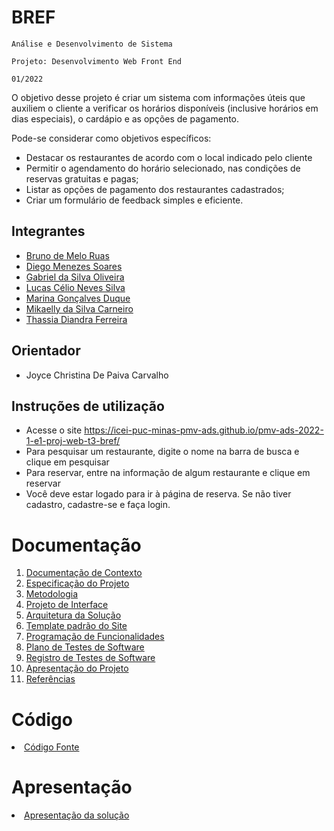 # BREF

`Análise e Desenvolvimento de Sistema`

`Projeto: Desenvolvimento Web Front End`

`01/2022`

O objetivo desse projeto é criar um sistema com informações úteis que auxiliem o cliente a verificar os horários disponíveis (inclusive horários em dias especiais), o cardápio e as opções de pagamento.  

Pode-se considerar como objetivos específicos:
 - Destacar os restaurantes de acordo com o local indicado pelo cliente
 - Permitir o agendamento do horário selecionado, nas condições de reservas gratuitas e pagas; 
 - Listar as opções de pagamento dos restaurantes cadastrados;   
 - Criar um formulário de feedback simples e eficiente. 

## Integrantes

* [Bruno de Melo Ruas](https://www.linkedin.com/in/brunoruas2/)
* [Diego Menezes Soares](https://www.linkedin.com/in/diego-soares-1913451b7)
* [Gabriel da Silva Oliveira](https://www.linkedin.com/in/gsogabriel/)
* [Lucas Célio Neves Silva](https://www.linkedin.com/in/lucascns/)
* [Marina Gonçalves Duque](https://www.linkedin.com/in/marina-duque-1b2ab6156)
* [Mikaelly da Silva Carneiro](https://www.linkedin.com/in/MikaellyCarneiro)
* [Thassia Diandra Ferreira](https://www.linkedin.com/in/thassiaferr)

## Orientador

* Joyce Christina De Paiva Carvalho

## Instruções de utilização

* Acesse o site https://icei-puc-minas-pmv-ads.github.io/pmv-ads-2022-1-e1-proj-web-t3-bref/
* Para pesquisar um restaurante, digite o nome na barra de busca e clique em pesquisar
* Para reservar, entre na informação de algum restaurante e clique em reservar
* Você deve estar logado para ir à página de reserva. Se não tiver cadastro, cadastre-se e faça login. 

# Documentação

<ol>
<li><a href="docs/01-Documentação de Contexto.md"> Documentação de Contexto</a></li>
<li><a href="docs/02-Especificação do Projeto.md"> Especificação do Projeto</a></li>
<li><a href="docs/03-Metodologia.md"> Metodologia</a></li>
<li><a href="docs/04-Projeto de Interface.md"> Projeto de Interface</a></li>
<li><a href="docs/05-Arquitetura da Solução.md"> Arquitetura da Solução</a></li>
<li><a href="docs/06-Template padrão do Site.md"> Template padrão do Site</a></li>
<li><a href="docs/07-Programação de Funcionalidades.md"> Programação de Funcionalidades</a></li>
<li><a href="docs/08-Plano de Testes de Software.md"> Plano de Testes de Software</a></li>
<li><a href="docs/09-Registro de Testes de Software.md"> Registro de Testes de Software</a></li>
<li><a href="docs/10-Apresentação do Projeto.md"> Apresentação do Projeto</a></li>
<li><a href="docs/11-Referências.md"> Referências</a></li>
</ol>

# Código

<li><a href="src/"> Código Fonte</a></li>

# Apresentação

<li><a href="presentation/BREF.pdf"> Apresentação da solução</a></li>
